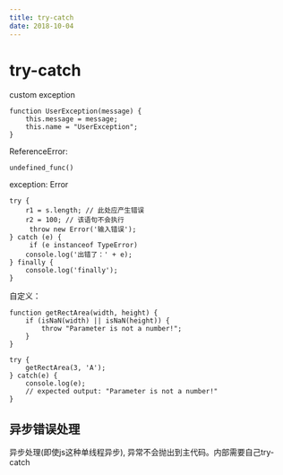 ```yaml
---
title: try-catch
date: 2018-10-04
---
```

# try-catch
custom exception

    function UserException(message) {
        this.message = message;
        this.name = "UserException";
    }

ReferenceError:

    undefined_func()

exception: Error

    try {
        r1 = s.length; // 此处应产生错误
        r2 = 100; // 该语句不会执行
         throw new Error('输入错误');
    } catch (e) {
         if (e instanceof TypeError) 
        console.log('出错了：' + e);
    } finally {
        console.log('finally');
    }

自定义：

    function getRectArea(width, height) {
        if (isNaN(width) || isNaN(height)) {
            throw "Parameter is not a number!";
        }
    }

    try {
        getRectArea(3, 'A');
    } catch(e) {
        console.log(e);
        // expected output: "Parameter is not a number!"
    }

## 异步错误处理
异步处理(即使js这种单线程异步), 异常不会抛出到主代码。内部需要自己try-catch